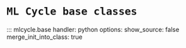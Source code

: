 # `ML Cycle base classes`

::: mlcycle.base
    handler: python
    options:
      show_source: false
      merge_init_into_class: true